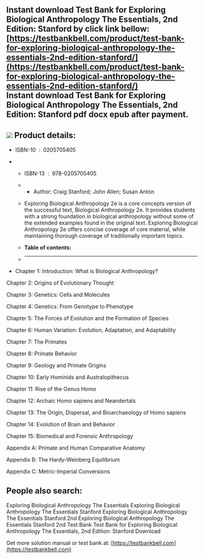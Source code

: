 Instant download **Test Bank for Exploring Biological Anthropology The Essentials, 2nd Edition: Stanford** by click link bellow:  
[https://testbankbell.com/product/test-bank-for-exploring-biological-anthropology-the-essentials-2nd-edition-stanford/](https://testbankbell.com/product/test-bank-for-exploring-biological-anthropology-the-essentials-2nd-edition-stanford/)  
**Instant download Test Bank for Exploring Biological Anthropology The Essentials, 2nd Edition: Stanford pdf docx epub after payment.**
---------------------------------------------------------------------------------------------------------------------------------------


![](https://testbankbell.com/wp-content/uploads/2023/05/exploring-biological-anthropology-the-essentials-stanford-2nd-tb.jpg)
**Product details:**
--------------------


* ISBN-10 ‏ : ‎ 0205705405
* * ISBN-13 ‏ : ‎ 978-0205705405
  * * Author: Craig Stanford; John Allen; Susan Antón
   
  * Exploring Biological Anthropology 2e is a core concepts version of the successful text, Biological Anthropology 2e. It provides students with a strong foundation in biological anthropology without some of the extended examples found in the original text. Exploring Biological Anthropology 2e offers concise coverage of core material, while maintaining thorough coverage of traditionally important topics.
  * **Table of contents:**
  * ----------------------
 
* Chapter 1: Introduction: What is Biological Anthropology?

Chapter 2: Origins of Evolutionary Thought


Chapter 3: Genetics: Cells and Molecules


Chapter 4: Genetics: From Genotype to Phenotype


Chapter 5: The Forces of Evolution and the Formation of Species


Chapter 6: Human Variation: Evolution, Adaptation, and Adaptability


Chapter 7: The Primates


Chapter 8: Primate Behavior


Chapter 9: Geology and Primate Origins


Chapter 10: Early Hominids and Australopithecus


Chapter 11: Rise of the Genus Homo


Chapter 12: Archaic Homo sapiens and Neandertals


Chapter 13: The Origin, Dispersal, and Bioarchaeology of Homo sapiens


Chapter 14: Evolution of Brain and Behavior


Chapter 15: Biomedical and Forensic Anthropology


Appendix A: Primate and Human Comparative Anatomy


Appendix B: The Hardy-Weinberg Equilibrium


Appendix C: Metric-Imperial Conversions


**People also search:**
-----------------------


Exploring Biological Anthropology The Essentials
Exploring Biological Anthropology The Essentials Stanford
Exploring Biological Anthropology The Essentials Stanford 2nd
Exploring Biological Anthropology The Essentials Stanford 2nd Test Bank
Test Bank for Exploring Biological Anthropology The Essentials, 2nd Edition: Stanford Download

   Get more solution manual or test bank at: [https://testbankbell.com](https://testbankbell.com)
